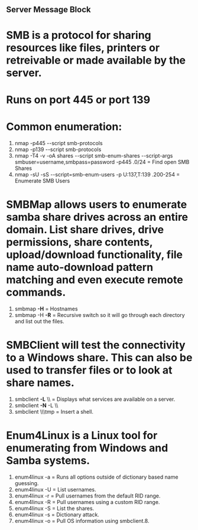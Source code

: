 ## Server Message Block

# SMB is a protocol for sharing resources like files, printers or retreivable or made available by the server.

# Runs on port 445 or port 139

# Common enumeration:
1. nmap -p445 --script smb-protocols <INSERT IP>
2. nmap -p139 --script smb-protocols <INSERT IP>
3. nmap -T4 -v -oA shares --script smb-enum-shares --script-args smbuser=username,smbpass=password -p445 <INSERT IP>.0/24 = Find open SMB Shares
4. nmap -sU -sS --script=smb-enum-users -p U:137,T:139 <INSERT IP>.200-254 = Enumerate SMB Users   


# SMBMap allows users to enumerate samba share drives across an entire domain. List share drives, drive permissions, share contents, upload/download functionality, file name auto-download pattern matching and even execute remote commands.

1. smbmap **-H** <INSERT IP> = Hostnames
2. smbmap -H <INSERT IP> **-R** = Recursive switch so it will go through each directory and list out the files.

# SMBClient will test the connectivity to a Windows share. This can also be used to transfer files or to look at share names. 
1. smbclient **-L** \\\\<INSERT IP> = Displays what services are available on a server.
2. smbclient **-N** -L \\\\<INSERT IP>
3. smbclient \\\\<INSERT IP>\\tmp = Insert a shell.

# Enum4Linux is a Linux tool for enumerating from Windows and Samba systems.

1. enum4linux -a <INSERT IP> = Runs all options outside of dictionary based name guessing.
2. enum4linux -U <INSERT IP> = List usernames.
3. enum4linux -r <INSERT IP> = Pull usernames from the default RID range.
4. enum4linux -R <INSERT IP> = Pull usernames using a custom RID range.
5. enum4linux -S <INSERT IP> = List the shares.
6. enum4linux -s <INSERT IP> = Dictionary attack.
7. enum4linux -o <INSERT IP> = Pull OS information using smbclient.8. 
